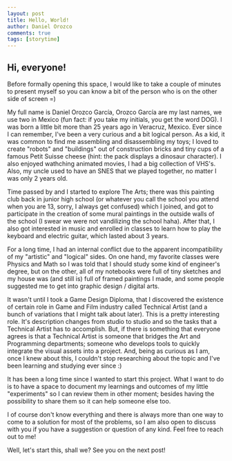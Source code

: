 ```yaml
---
layout: post
title: Hello, World!
author: Daniel Orozco
comments: true
tags: [storytime]
---
```


## Hi, everyone!

Before formally opening this space, I would like to take a couple of minutes to present myself so you can know a bit of the person who is on the other side of screen =)

My full name is Daniel Orozco García, Orozco García are my last names, we use two in Mexico (fun fact: if you take my initials, you get the word DOG). I was born a little bit more than 25 years ago in Veracruz, Mexico. Ever since I can remember, I've been a very curious and a bit logical person. As a kid, it was common to find me assembling and disassembling my toys; I loved to create "robots" and "buildings" out of construction bricks and tiny cups of a famous Petit Suisse cheese (hint: the pack displays a dinosaur character). I also enjoyed wathching animated movies, I had a big collection of VHS's. Also, my uncle used to have an SNES that we played together, no matter I was only 2 years old.

<!--more-->

Time passed by and I started to explore The Arts; there was this painting club back in junior high school (or whatever you call the school you attend when you are 13, sorry, I always get confused) which I joined, and got to participate in the creation of some mural paintings in the outside walls of the school (I swear we were not vandilizing the school haha). After that, I also got interested in music and enrolled in classes to learn how to play the keyboard and electric guitar, which lasted about 3 years.

For a long time, I had an internal conflict due to the apparent incompatibility of my "artistic" and "logical" sides. On one hand, my favorite classes were Physics and Math so I was told that I should study some kind of engineer's degree, but on the other, all of my notebooks were full of tiny sketches and my house was (and still is) full of framed paintings I made, and some people suggested me to get into graphic design / digital arts.

It wasn't until I took a Game Design Diploma, that I discovered the existence of certain role in Game and Film industry called Technical Artist (and a bunch of variations that I might talk about later). This is a pretty interesting role. It's description changes from studio to studio and so the tasks that a Technical Artist has to accomplish. But, if there is something that everyone agrees is that a Technical Artist is someone that bridges the Art and Programming departments; someone who develops tools to quickly integrate the visual assets into a project. And, being as curious as I am, once I knew about this, I couldn't stop researching about the topic and I've been learning and studying ever since :)

It has been a long time since I wanted to start this project. What I want to do is to have a space to document my learnings and outcomes of my little "experiments" so I can review them in other moment; besides having the possibility to share them so it can help someone else too.

I of course don't know everything and there is always more than one way to come to a solution for most of the problems, so I am also open to discuss with you if you have a suggestion or question of any kind. Feel free to reach out to me!

Well, let's start this, shall we?
See you on the next post!

